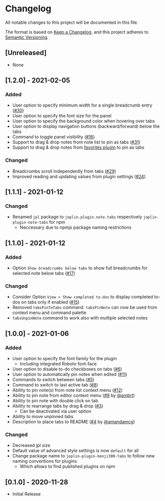 # Changelog

All notable changes to this project will be documented in this file.

The format is based on [Keep a Changelog](https://keepachangelog.com/en/1.0.0/),
and this project adheres to [Semantic Versioning](https://semver.org/spec/v2.0.0.html).

## [Unreleased]

- None

## [1.2.0] - 2021-02-05

### Added

- User option to specify minimum width for a single breadcrumb entry ([#30](https://github.com/benji300/joplin-note-tabs/issues/30))
- User option to specify the font size for the panel
- User option to specify the background color when hovering over tabs
- User option to display navigation buttons (backward/forward) below the tabs
- Command to toggle panel visibility ([#16](https://github.com/benji300/joplin-note-tabs/issues/16))
- Support to drag & drop notes from note list to pin as tabs ([#31](https://github.com/benji300/joplin-note-tabs/issues/31))
- Support to drag & drop notes from [favorites plugin](https://github.com/benji300/joplin-favorites) to pin as tabs

### Changed

- Breadcrumbs scroll independently from tabs ([#29](https://github.com/benji300/joplin-note-tabs/issues/29))
- Improved reading and updating values from plugin settings ([#24](https://github.com/benji300/joplin-note-tabs/issues/24))

## [1.1.1] - 2021-01-12

### Changed

- Renamed `jpl` package to `joplin.plugin.note.tabs` respectively `joplin-plugin-note-tabs` for npm
  - Neccessary due to npmjs package naming restrictions

## [1.1.0] - 2021-01-12

### Added

- Option `Show breadcrumbs below tabs` to show full breadcrumbs for selected note below tabs ([#17](https://github.com/benji300/joplin-note-tabs/issues/17))

### Changed

- Consider Option `View > Show completed to-dos` to display completed to-dos on tabs only if enabled ([#15](https://github.com/benji300/joplin-note-tabs/issues/15))
- Removed `tabsPinToTabs` command. `tabsPinNote` can now be used from context menu and command palette
- `tabsUnpinNote` command to work also with multiple selected notes

## [1.0.0] - 2021-01-06

### Added

- User option to specify the font family for the plugin
  - Including integrated Roboto font-face
- User option to disable to-do checkboxes on tabs ([#6](https://github.com/benji300/joplin-note-tabs/issues/6))
- User option to automatically pin notes when edited ([#11](https://github.com/benji300/joplin-note-tabs/issues/11))
- Commands to switch between tabs ([#5](https://github.com/benji300/joplin-note-tabs/issues/5))
- Command to switch to last active tab ([#8](https://github.com/benji300/joplin-note-tabs/issues/8))
- Ability to pin note(s) from note list context menu ([#12](https://github.com/benji300/joplin-note-tabs/pull/12))
- Ability to pin note from editor context menu ([#9](https://github.com/benji300/joplin-note-tabs/pull/9) by [@ambrt](https://github.com/ambrt))
- Ability to pin note with double click on tab
- Ability to rearrange tabs by drag & drop ([#3](https://github.com/benji300/joplin-note-tabs/pull/3))
  - Can be deactivated via user option
- Ability to move unpinned tabs
- Description to place tabs to README ([#4](https://github.com/benji300/joplin-note-tabs/pull/4) by [@amandamcg](https://github.com/amandamcg))

### Changed

- Decreased jpl size
- Default value of advanced style settings is now `default` for all
- Change package name to `joplin-plugin-benji300-tabs` to follow new naming conventions for plugins
  - Which allows to find published plugins on npm

## [0.1.0] - 2020-11-28

- Initial Release
